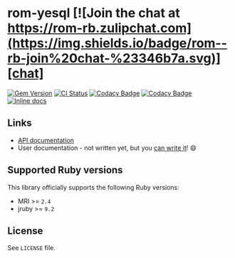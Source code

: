 [gem]: https://rubygems.org/gems/rom-yesql
[actions]: https://github.com/rom-rb/rom-yesql/actions
[codacy]: https://www.codacy.com/gh/rom-rb/rom-yesql
[chat]: https://rom-rb.zulipchat.com
[inchpages]: http://inch-ci.org/github/rom-rb/rom-yesql

# rom-yesql [![Join the chat at https://rom-rb.zulipchat.com](https://img.shields.io/badge/rom--rb-join%20chat-%23346b7a.svg)][chat]

[![Gem Version](https://badge.fury.io/rb/rom-yesql.svg)][gem]
[![CI Status](https://github.com/rom-rb/rom-yesql/workflows/ci/badge.svg)][actions]
[![Codacy Badge](https://api.codacy.com/project/badge/Grade/88fbb464691e4666b94e0455468b68bf)][codacy]
[![Codacy Badge](https://api.codacy.com/project/badge/Coverage/88fbb464691e4666b94e0455468b68bf)][codacy]
[![Inline docs](http://inch-ci.org/github/rom-rb/rom-yesql.svg?branch=master)][inchpages]

## Links

* [API documentation](http://rubydoc.info/gems/rom-yesql)
* User documentation - not written yet, but you [can write it](https://github.com/rom-rb/rom-yesql/issues/16)! 😄

## Supported Ruby versions

This library officially supports the following Ruby versions:

* MRI >= `2.4`
* jruby >= `9.2`

## License

See `LICENSE` file.
